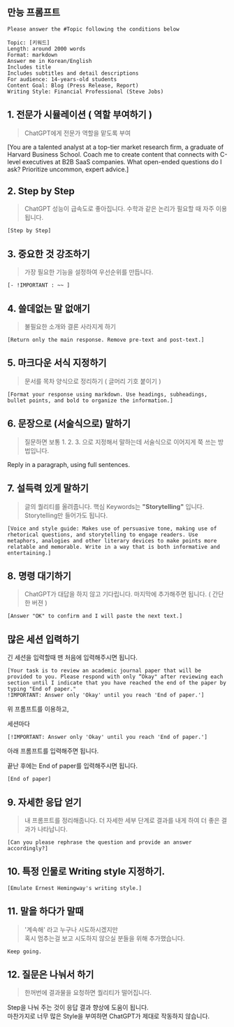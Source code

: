 ## 만능 프롬프트

```
Please answer the #Topic following the conditions below  
  
Topic: [키워드]  
Length: around 2000 words  
Format: markdown  
Answer me in Korean/English  
Includes title  
Includes subtitles and detail descriptions  
For audience: 14-years-old students  
Content Goal: Blog (Press Release, Report)  
Writing Style: Financial Professional (Steve Jobs)
```


## **1. 전문가 시뮬레이션 ( 역할 부여하기 )**

> ChatGPT에게 전문가 역할을 맡도록 부여

[You are a talented analyst at a top-tier market research firm, a graduate of Harvard Business School. Coach me to create content that connects with C-level executives at B2B SaaS companies. What open-ended questions do I ask? Prioritize uncommon, expert advice.]

## **2. Step by Step**

> ChatGPT 성능이 급속도로 좋아집니다. 수학과 같은 논리가 필요할 때 자주 이용됩니다.

	[Step by Step]

## **3. 중요한 것 강조하기**

> 가장 필요한 기능을 설정하여 우선순위를 만듭니다.

	[- !IMPORTANT : ~~ ]

## **4. 쓸데없는 말 없애기**

> 불필요한 소개와 결론 사라지게 하기

	[Return only the main response. Remove pre-text and post-text.]

## **5. 마크다운 서식 지정하기**

> 문서를 목차 양식으로 정리하기 ( 글머리 기호 붙이기 )

	[Format your response using markdown. Use headings, subheadings, bullet points, and bold to organize the information.]

## **6. 문장으로 (서술식으로) 말하기**

> 질문하면 보통 1. 2. 3. 으로 지정해서 말하는데 서술식으로 이어지게 쭉 쓰는 방법입니다.

Reply in a paragraph, using full sentences.

## **7. 설득력 있게 말하기**

> 글의 퀄리티를 올려줍니다. 핵심 Keywords는 **"Storytelling"** 입니다. Storytelling만 들어가도 됩니다.

	[Voice and style guide: Makes use of persuasive tone, making use of rhetorical questions, and storytelling to engage readers. Use metaphors, analogies and other literary devices to make points more relatable and memorable. Write in a way that is both informative and entertaining.]

## **8. 명령 대기하기**

> ChatGPT가 대답을 하지 않고 기다립니다. 마지막에 추가해주면 됩니다. ( 간단한 버젼 )

	[Answer "OK" to confirm and I will paste the next text.]

  

## **많은 세션 입력하기**

긴 세션을 입력할때 맨 처음에 입력해주시면 됩니다.  
  

	[Your task is to review an academic journal paper that will be provided to you. Please respond with only “Okay" after reviewing each section until I indicate that you have reached the end of the paper by typing "End of paper."
	!IMPORTANT: Answer only 'Okay' until you reach 'End of paper.']

위 프롬프트를 이용하고,  
  
세션마다

	[!IMPORTANT: Answer only 'Okay' until you reach 'End of paper.']

아래 프롬프트를 입력해주면 됩니다.  
  
끝난 후에는 End of paper를 입력해주시면 됩니다.

	[End of paper]

## **9. 자세한 응답 얻기**

> 내 프롬프트를 정리해줍니다. 더 자세한 세부 단계로 결과를 내게 하여 더 좋은 결과가 나타납니다.

	[Can you please rephrase the question and provide an answer accordingly?]

## **10. 특정 인물로 Writing style 지정하기.**


	[Emulate Ernest Hemingway's writing style.]

## **11. 말을 하다가 말때**

> '계속해' 라고 누구나 시도하시겠지만   
> 혹시 멈추는걸 보고 시도하지 않으실 분들을 위해 추가했습니다.

	Keep going.

## **12. 질문은 나눠서 하기**

> 한꺼번에 결과물을 요청하면 퀄리티가 떨어집니다.

Step을 나눠 주는 것이 응답 결과 향상에 도움이 됩니다.  
마찬가지로 너무 많은 Style을 부여하면 ChatGPT가 제대로 작동하지 않습니다.